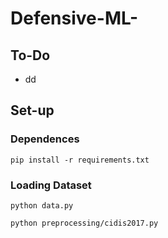 # Defensive-ML-

## To-Do
* dd



## Set-up
### Dependences
``pip install -r requirements.txt``

### Loading Dataset
``python data.py``

``python preprocessing/cidis2017.py``